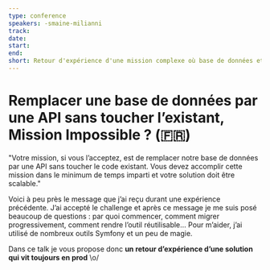 ```yaml
---
type: conference
speakers: -smaine-milianni
track: 
date: 
start: 
end: 
short: Retour d'expérience d'une mission complexe où base de données et API font bon ménage.
---
```


# Remplacer une base de données par une API sans toucher l’existant, Mission Impossible ? (🇫🇷)

"Votre mission, si vous l’acceptez, est de remplacer notre base de données par une API sans toucher le code existant. Vous devez accomplir cette mission dans le minimum de temps imparti et votre solution doit être scalable."

Voici à peu près le message que j’ai reçu durant une expérience précédente. J’ai accepté le challenge et après ce message je me suis posé beaucoup de questions : par quoi commencer, comment migrer progressivement, comment rendre l’outil réutilisable… Pour m’aider, j’ai utilisé de nombreux outils Symfony et un peu de magie. 

Dans ce talk je vous propose donc **un retour d’expérience d’une solution qui vit toujours en prod** \o/

